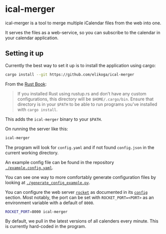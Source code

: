 # ical-merger

ical-merger is a tool to merge multiple iCalendar files from the web into one.

It serves the files as a web-service, so you can subscribe to the calendar in your calendar application.

## Setting it up

Currently the best way to set it up is to install the application using cargo:

```bash
cargo install --git https://github.com/elikoga/ical-merger
```

From the [Rust Book](https://doc.rust-lang.org/book/ch14-04-installing-binaries.html):

> If you installed Rust using rustup.rs and don’t have any custom configurations, this directory will be `$HOME/.cargo/bin`. Ensure that directory is in your `$PATH` to be able to run programs you’ve installed with `cargo install`.

This adds the `ical-merger` binary to your `$PATH`.

On running the server like this:

```bash
ical-merger
```

The program will look for `config.yaml` and if not found `config.json` in the current working directory.

An example config file can be found in the repository [`./example.config.yaml`](./example.config.yaml).

You can see one way to more comfortably generate configuration files by looking at [`./generate_config_example.py`](./generate_config_example.py).

You can configure the web server [`rocket`](https://rocket.rs/) as documented in its [`config`](https://rocket.rs/v0.5-rc/guide/configuration/) section.
Most notably, the port can be set with `ROCKET_PORT=<PORT>` as an environment variable with a default of `8000`.

```bash
ROCKET_PORT=8000 ical-merger
```

By default, we pull in the latest versions of all calenders every minute. This is currently hard-coded in the program.
